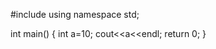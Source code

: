 #include<iostream>
using namespace std;

int main()
{
    int a=10;
    cout<<a<<endl;
    return 0;
}
